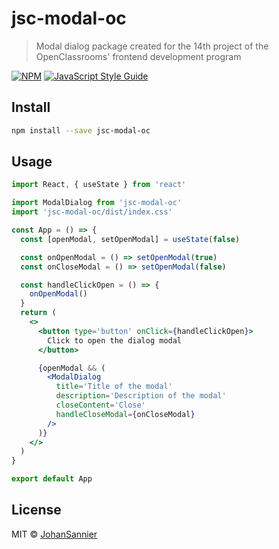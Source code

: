 # jsc-modal-oc

> Modal dialog package created for the 14th project of the OpenClassrooms&#x27; frontend development program

[![NPM](https://img.shields.io/npm/v/jsc-modal-oc.svg)](https://www.npmjs.com/package/jsc-modal-oc) [![JavaScript Style Guide](https://img.shields.io/badge/code_style-standard-brightgreen.svg)](https://standardjs.com)

## Install

```bash
npm install --save jsc-modal-oc
```

## Usage

```jsx
import React, { useState } from 'react'

import ModalDialog from 'jsc-modal-oc'
import 'jsc-modal-oc/dist/index.css'

const App = () => {
  const [openModal, setOpenModal] = useState(false)

  const onOpenModal = () => setOpenModal(true)
  const onCloseModal = () => setOpenModal(false)

  const handleClickOpen = () => {
    onOpenModal()
  }
  return (
    <>
      <button type='button' onClick={handleClickOpen}>
        Click to open the dialog modal
      </button>

      {openModal && (
        <ModalDialog
          title='Title of the modal'
          description='Description of the modal'
          closeContent='Close'
          handleCloseModal={onCloseModal}
        />
      )}
    </>
  )
}

export default App
```

## License

MIT © [JohanSannier](https://github.com/JohanSannier)
